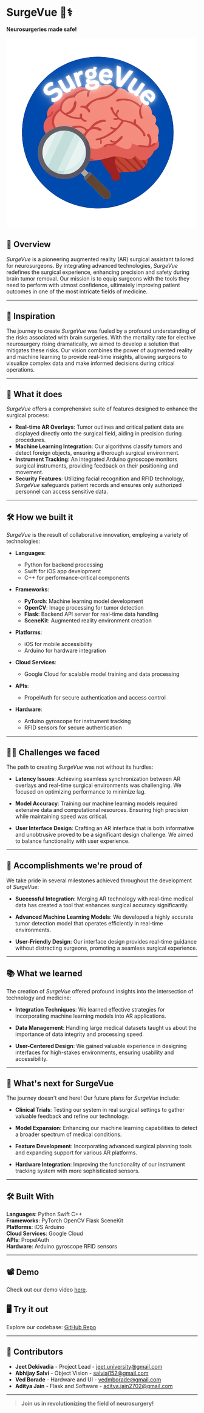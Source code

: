 # SurgeVue 🧠⚕️

**Neurosurgeries made safe!**

![SurgeVue Demo](https://github.com/jeet-dekivadia/SurgeVue/blob/main/surgevue.png)

## 📖 Overview
*SurgeVue* is a pioneering augmented reality (AR) surgical assistant tailored for neurosurgeons. By integrating advanced technologies, *SurgeVue* redefines the surgical experience, enhancing precision and safety during brain tumor removal. Our mission is to equip surgeons with the tools they need to perform with utmost confidence, ultimately improving patient outcomes in one of the most intricate fields of medicine.

---

## 🚀 Inspiration
The journey to create *SurgeVue* was fueled by a profound understanding of the risks associated with brain surgeries. With the mortality rate for elective neurosurgery rising dramatically, we aimed to develop a solution that mitigates these risks. Our vision combines the power of augmented reality and machine learning to provide real-time insights, allowing surgeons to visualize complex data and make informed decisions during critical operations.

---

## 🎯 What it does
*SurgeVue* offers a comprehensive suite of features designed to enhance the surgical process:

- **Real-time AR Overlays**: Tumor outlines and critical patient data are displayed directly onto the surgical field, aiding in precision during procedures.
- **Machine Learning Integration**: Our algorithms classify tumors and detect foreign objects, ensuring a thorough surgical environment.
- **Instrument Tracking**: An integrated Arduino gyroscope monitors surgical instruments, providing feedback on their positioning and movement.
- **Security Features**: Utilizing facial recognition and RFID technology, *SurgeVue* safeguards patient records and ensures only authorized personnel can access sensitive data.

---

## 🛠 How we built it
*SurgeVue* is the result of collaborative innovation, employing a variety of technologies:

- **Languages**: 
  - Python for backend processing
  - Swift for iOS app development
  - C++ for performance-critical components

- **Frameworks**: 
  - **PyTorch**: Machine learning model development
  - **OpenCV**: Image processing for tumor detection
  - **Flask**: Backend API server for real-time data handling
  - **SceneKit**: Augmented reality environment creation

- **Platforms**: 
  - iOS for mobile accessibility
  - Arduino for hardware integration

- **Cloud Services**: 
  - Google Cloud for scalable model training and data processing

- **APIs**: 
  - PropelAuth for secure authentication and access control

- **Hardware**: 
  - Arduino gyroscope for instrument tracking
  - RFID sensors for secure authentication

---

## 🧗‍♂️ Challenges we faced
The path to creating *SurgeVue* was not without its hurdles:

- **Latency Issues**: Achieving seamless synchronization between AR overlays and real-time surgical environments was challenging. We focused on optimizing performance to minimize lag.
  
- **Model Accuracy**: Training our machine learning models required extensive data and computational resources. Ensuring high precision while maintaining speed was critical.

- **User Interface Design**: Crafting an AR interface that is both informative and unobtrusive proved to be a significant design challenge. We aimed to balance functionality with user experience.

---

## 🎉 Accomplishments we're proud of
We take pride in several milestones achieved throughout the development of *SurgeVue*:

- **Successful Integration**: Merging AR technology with real-time medical data has created a tool that enhances surgical accuracy significantly.
  
- **Advanced Machine Learning Models**: We developed a highly accurate tumor detection model that operates efficiently in real-time environments.

- **User-Friendly Design**: Our interface design provides real-time guidance without distracting surgeons, promoting a seamless surgical experience.

---

## 📚 What we learned
The creation of *SurgeVue* offered profound insights into the intersection of technology and medicine:

- **Integration Techniques**: We learned effective strategies for incorporating machine learning models into AR applications.
  
- **Data Management**: Handling large medical datasets taught us about the importance of data integrity and processing speed.

- **User-Centered Design**: We gained valuable experience in designing interfaces for high-stakes environments, ensuring usability and accessibility.

---

## 🔮 What's next for SurgeVue
The journey doesn't end here! Our future plans for *SurgeVue* include:

- **Clinical Trials**: Testing our system in real surgical settings to gather valuable feedback and refine our technology.
  
- **Model Expansion**: Enhancing our machine learning capabilities to detect a broader spectrum of medical conditions.

- **Feature Development**: Incorporating advanced surgical planning tools and expanding support for various AR platforms.

- **Hardware Integration**: Improving the functionality of our instrument tracking system with more sophisticated sensors.

---

## 🛠 Built With
**Languages**: Python Swift C++  
**Frameworks**: PyTorch OpenCV Flask SceneKit  
**Platforms**: iOS Arduino  
**Cloud Services**: Google Cloud  
**APIs**: PropelAuth  
**Hardware**: Arduino gyroscope RFID sensors

---

## 📽 Demo
Check out our demo video [here](https://).

## 🖥 Try it out
Explore our codebase: [GitHub Repo](https://github.com/jeet-dekivadia/SurgeVue)

---

## 🤝 Contributors
- **Jeet Dekivadia** - Project Lead - [jeet.university@gmail.com](mailto:jeet.university@gmail.com)
- **Abhijay Salvi** - Object Vision - [salviaj152@gmail.com](mailto:salviaj152@gmail.com)
- **Ved Borade** - Hardware and UI - [vedmborade@gmail.com](mailto:vedmborade@gmail.com)
- **Aditya Jain** - Flask and Software - [aditya.jain2702@gmail.com](mailto:aditya.jain2702@gmail.com)

---

> **Join us in revolutionizing the field of neurosurgery!**
